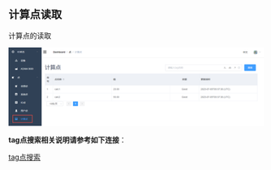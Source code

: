 ## 计算点读取　


计算点的读取

![](calc_001.png)

__tag点搜索相关说明请参考如下连接__：

[tag点搜索](./tag_search/tag_search.html)